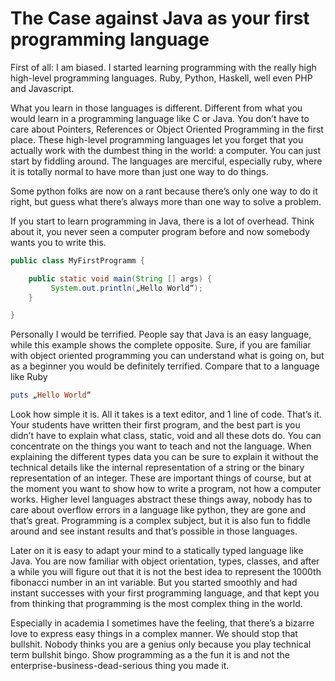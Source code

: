 # The Case against Java as your first programming language

First of all: I am biased. I started learning programming with the really high high-level programming languages. Ruby, Python, Haskell, well even PHP and Javascript. 

What you learn in those languages is different. Different from what you would learn in a programming language like C or Java. You don’t have to care about Pointers, References or Object Oriented Programming in the first place. These high-level programming languages let you forget that you actually work with the dumbest thing in the world: a computer. You can just start by fiddling around. The languages are merciful, especially ruby, where it is totally normal to have more than just one way to do things.

Some python folks are now on a rant because there’s only one way to do it right, but guess what there’s always more than one way to solve a problem.

If you start to learn programming in Java, there is a lot of overhead. Think about it, you never seen a computer program before and now somebody wants you to write this.

```java
public class MyFirstProgramm {

    public static void main(String [] args) {
         System.out.println(„Hello World“);
    } 

}
```

Personally I would be terrified. People say that Java is an easy language, while this example shows the complete opposite. Sure, if you are familiar with object oriented programming you can understand what is going on, but as a beginner you would be definitely terrified. Compare that to a language like Ruby

```ruby
puts „Hello World“
```

Look how simple it is. All it takes is a text editor, and 1 line of code. That’s it. Your students have written their first program, and the best part is you didn’t have to explain what class, static, void and all these dots do. You can concentrate on the things you want to teach and not the language. When explaining the different types data you can be sure to explain it without the technical details like the internal representation of a string or the binary representation of an integer. These are important things of course, but at the moment you want to show how to write a program, not how a computer works. Higher level languages abstract these things away, nobody has to care about overflow errors in a language like python, they are gone and that’s great. Programming is a complex subject, but it is also fun to fiddle around and see instant results and that’s possible in those languages. 

Later on it is easy to adapt your mind to a statically typed language like Java. You are now familiar with object orientation, types, classes, and after a while you will figure out that it is not the best idea to represent the 1000th  fibonacci number in an int variable. But you started smoothly and had instant successes with your first programming language, and that kept you from thinking that programming is the most complex thing in the world.

Especially in academia I sometimes have the feeling, that there’s a bizarre love to express easy things in a complex manner. We should stop that bullshit. Nobody thinks you are a genius only because you play technical term bullshit bingo. Show  programming as a the fun it is and not the enterprise-business-dead-serious thing you made it.